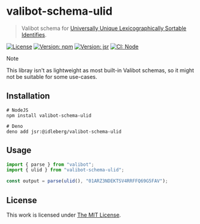 # valibot-schema-ulid

> Valibot schema for [Universally Unique Lexicographically Sortable Identifies](https://github.com/ulid/spec).

[![License](https://img.shields.io/github/license/idleberg/valibot-schemas?color=blue&style=for-the-badge)](https://github.com/idleberg/valibot-schemas/blob/main/LICENSE)
[![Version: npm](https://img.shields.io/npm/v/valibot-schema-ulid?style=for-the-badge)](https://www.npmjs.org/package/valibot-schema-ulid)
[![Version: jsr](https://img.shields.io/jsr/v/@idleberg/valibot-schema-ulid?style=for-the-badge)](https://jsr.io/@idleberg/valibot-schema-ulid)
[![CI: Node](https://img.shields.io/github/actions/workflow/status/idleberg/valibot-schemas/node.yml?logo=nodedotjs&logoColor=white&style=for-the-badge)](https://github.com/idleberg/valibot-schemas/actions/workflows/node.yml)

> [!NOTE]
> This libray isn't as lightweight as most built-in Valibot schemas, so it might not be suitable for some use-cases.

## Installation

```shell
# NodeJS
npm install valibot-schema-ulid

# Deno
deno add jsr:@idleberg/valibot-schema-ulid
```

## Usage

```javascript
import { parse } from "valibot";
import { ulid } from "valibot-schema-ulid";

const output = parse(ulid(), "01ARZ3NDEKTSV4RRFFQ69G5FAV");
```

## License

This work is licensed under [The MIT License](LICENSE).
